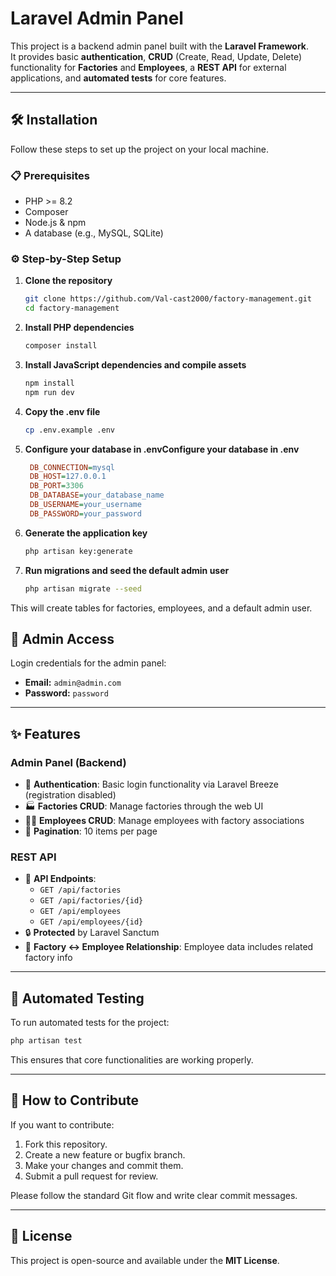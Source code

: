 # Laravel Admin Panel

This project is a backend admin panel built with the **Laravel Framework**.  
It provides basic **authentication**, **CRUD** (Create, Read, Update, Delete) functionality for **Factories** and **Employees**, a **REST API** for external applications, and **automated tests** for core features.

---

## 🛠 Installation

Follow these steps to set up the project on your local machine.

### 📋 Prerequisites

- PHP >= 8.2
- Composer
- Node.js & npm
- A database (e.g., MySQL, SQLite)

### ⚙️ Step-by-Step Setup

1. **Clone the repository**
   ```bash
   git clone https://github.com/Val-cast2000/factory-management.git
   cd factory-management

2. **Install PHP dependencies**
   ```bash
   composer install

3. **Install JavaScript dependencies and compile assets**
   ```bash
   npm install
   npm run dev

4. **Copy the .env file**
   ```bash
   cp .env.example .env

5. **Configure your database in .envConfigure your database in .env**
   ```ini
    DB_CONNECTION=mysql
    DB_HOST=127.0.0.1
    DB_PORT=3306
    DB_DATABASE=your_database_name
    DB_USERNAME=your_username
    DB_PASSWORD=your_password


6. **Generate the application key**
   ```bash
   php artisan key:generate

7. **Run migrations and seed the default admin user**
   ```bash
   php artisan migrate --seed

This will create tables for factories, employees, and a default admin user.

## 🔐 Admin Access

Login credentials for the admin panel:

- **Email:** `admin@admin.com`
- **Password:** `password`

---

## ✨ Features

### Admin Panel (Backend)

- 🔐 **Authentication**: Basic login functionality via Laravel Breeze (registration disabled)
- 🏭 **Factories CRUD**: Manage factories through the web UI
- 👷‍♂️ **Employees CRUD**: Manage employees with factory associations
- 📄 **Pagination**: 10 items per page

### REST API

- 🔌 **API Endpoints**:
  - `GET /api/factories`
  - `GET /api/factories/{id}`
  - `GET /api/employees`
  - `GET /api/employees/{id}`
- 🔒 **Protected** by Laravel Sanctum
- 🔗 **Factory ↔ Employee Relationship**: Employee data includes related factory info

---

## 🧪 Automated Testing

To run automated tests for the project:

```bash
php artisan test
```

This ensures that core functionalities are working properly.

---

## 🤝 How to Contribute

If you want to contribute:

1. Fork this repository.
2. Create a new feature or bugfix branch.
3. Make your changes and commit them.
4. Submit a pull request for review.

Please follow the standard Git flow and write clear commit messages.

---

## 📄 License

This project is open-source and available under the **MIT License**.
